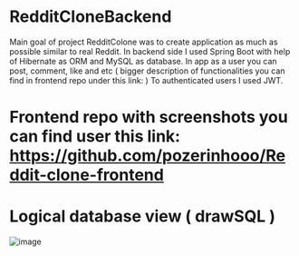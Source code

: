 # RedditCloneBackend
Main goal of project RedditColone was to create application as much as possible similar to real Reddit. In backend side I used Spring Boot with help of Hibernate as ORM and MySQL as database. In app as a user you can post, comment, like and etc ( bigger description of functionalities you can find in frontend repo under this link: )
To authenticated users I used JWT. 

# Frontend repo with screenshots you can find user this link: https://github.com/pozerinhooo/Reddit-clone-frontend

# Logical database view ( drawSQL )
![image](https://user-images.githubusercontent.com/95829811/200596353-823b3ec8-b284-4dbc-a79d-e10b3b8f4a74.png)
